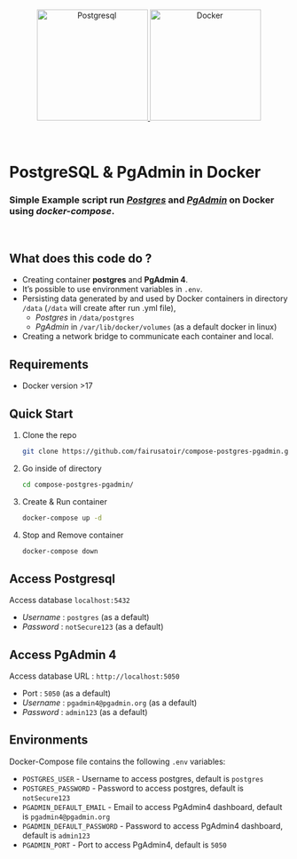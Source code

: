 <p align="center">
<br>
  <a href="https://hub.docker.com/_/postgres">
    <img src="https://cdn.iconscout.com/icon/free/png-256/postgresql-226047.png" alt="Postgresql" width="200">
  </a>

  <a href="https://hub.docker.com/">
    <img src="https://www.docker.com/sites/default/files/d8/2019-07/Moby-logo.png" alt="Docker" width="200">
  </a>
  <br>
  <br>
  <br>
</p>

# PostgreSQL & PgAdmin in Docker

### Simple Example script run [_Postgres_](https://hub.docker.com/_/postgres) and [_PgAdmin_](https://hub.docker.com/r/dpage/pgadmin4/tags) on Docker using _docker-compose_.

<br>

## What does this code do ?

- Creating container **postgres** and **PgAdmin 4**.
- It’s possible to use environment variables in `.env`.
- Persisting data generated by and used by Docker containers in directory `/data` (`/data` will create after run .yml file),
  - _Postgres_ in `/data/postgres`
  - _PgAdmin_ in `/var/lib/docker/volumes` (as a default docker in linux)
- Creating a network bridge to communicate each container and local.

## Requirements

- Docker version >17

## Quick Start

1.  Clone the repo
    ```sh
    git clone https://github.com/fairusatoir/compose-postgres-pgadmin.git
    ```
2.  Go inside of directory
    ```sh
    cd compose-postgres-pgadmin/
    ```
3.  Create & Run container
    ```sh
    docker-compose up -d
    ```
4.  Stop and Remove container
    ```sh
    docker-compose down
    ```

## Access Postgresql

Access database `localhost:5432`

- _Username_ : `postgres` (as a default)
- _Password_ : `notSecure123` (as a default)

## Access PgAdmin 4

Access database URL : `http://localhost:5050`

- Port : `5050` (as a default)
- _Username_ : `pgadmin4@pgadmin.org` (as a default)
- _Password_ : `admin123` (as a default)

## Environments

Docker-Compose file contains the following `.env` variables:

- `POSTGRES_USER` - Username to access postgres, default is `postgres`
- `POSTGRES_PASSWORD` - Password to access postgres, default is `notSecure123`
- `PGADMIN_DEFAULT_EMAIL` - Email to access PgAdmin4 dashboard, default is `pgadmin4@pgadmin.org`
- `PGADMIN_DEFAULT_PASSWORD` - Password to access PgAdmin4 dashboard, default is `admin123`
- `PGADMIN_PORT` - Port to access PgAdmin4, default is `5050`
